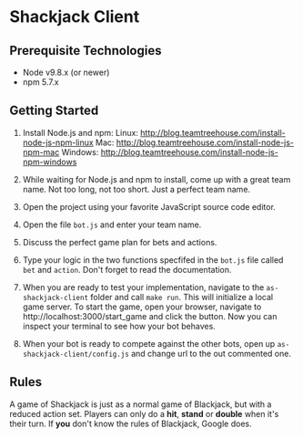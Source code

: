 # Shackjack Client

## Prerequisite Technologies

* Node v9.8.x (or newer)
* npm 5.7.x

## Getting Started

1. Install Node.js and npm:
Linux: http://blog.teamtreehouse.com/install-node-js-npm-linux
Mac: http://blog.teamtreehouse.com/install-node-js-npm-mac
Windows: http://blog.teamtreehouse.com/install-node-js-npm-windows

2. While waiting for Node.js and npm to install, come up with a great team name. Not too long, not too short. Just a perfect team name.
3. Open the project using your favorite JavaScript source code editor.
4. Open the file `bot.js` and enter your team name.
5. Discuss the perfect game plan for bets and actions.
6. Type your logic in the two functions specfifed in the `bot.js` file called `bet` and `action`. Don't forget to read the documentation.
7. When you are ready to test your implementation, navigate to the `as-shackjack-client` folder and call `make run`. This will initialize a local game server. To start the game, open your browser, navigate to http://localhost:3000/start_game and click the button. Now you can inspect your terminal to see how your bot behaves.
8. When your bot is ready to compete against the other bots, open up `as-shackjack-client/config.js` and change url to the out commented one.

## Rules

A game of Shackjack is just as a normal game of Blackjack, but with a reduced action set. Players can only do a **hit**, **stand** or **double** when it's their turn. If **you** don't know the rules of Blackjack, Google does.
